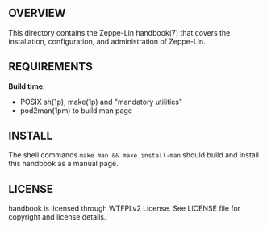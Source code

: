 OVERVIEW
--------
This directory contains the Zeppe-Lin handbook(7) that covers the installation,
configuration, and administration of Zeppe-Lin.


REQUIREMENTS
------------
**Build time**:
- POSIX sh(1p), make(1p) and "mandatory utilities"
- pod2man(1pm) to build man page


INSTALL
-------
The shell commands `make man && make install-man` should build and install this
handbook as a manual page.


LICENSE
-------
handbook is licensed through WTFPLv2 License.
See LICENSE file for copyright and license details.
